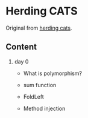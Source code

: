 # Herding CATS

Original from [herding cats](http://eed3si9n.com/herding-cats/).


## Content

1. day 0

    - What is polymorphism?
    
    - sum function
    
    - FoldLeft
    
    - Method injection

